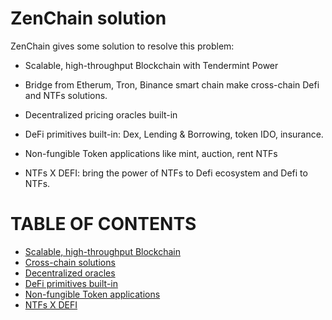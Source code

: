 # ZenChain solution 

ZenChain gives some solution to resolve this problem:

- Scalable, high-throughput Blockchain with Tendermint Power

- Bridge from Etherum, Tron, Binance smart chain make cross-chain Defi and NTFs solutions.

- Decentralized pricing oracles built-in

- DeFi primitives built-in: Dex, Lending &amp; Borrowing, token IDO, insurance.

- Non-fungible Token applications like mint, auction, rent NTFs

- NTFs X DEFI: bring the power of NTFs to Defi ecosystem and Defi to NTFs.
  
# **TABLE OF CONTENTS**

* [Scalable, high-throughput Blockchain](scalable,_high-throughput_blockchain.md)
* [Cross-chain solutions](cross-chain_solutions.md)
* [Decentralized oracles](decentralized_oracles.md)
* [DeFi primitives built-in](defi_primitives_built-in.md)
* [Non-fungible Token applications](non-fungible_token_applications.md)
* [NTFs X DEFI](ntfs_x_defi.md)